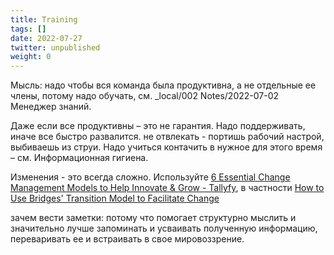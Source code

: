 ```yaml
---
title: Training
tags: []
date: 2022-07-27
twitter: unpublished
weight: 0
---
```


Мысль: надо чтобы вся команда была продуктивна, а не отдельные ее члены, потому надо обучать, см. \_local/002 Notes/2022-07-02 Менеджер знаний.

Даже если все продуктивны – это не гарантия. Надо поддерживать, иначе все быстро развалится.
не отвлекать - портишь рабочий настрой, выбиваешь из струи. Надо учиться контачить в нужное для этого время – см. Информационная гигиена.

Изменения - это всегда сложно. Используйте [6 Essential Change Management Models to Help Innovate & Grow - Tallyfy](https://tallyfy.com/change-management-models/), в частности [How to Use Bridges' Transition Model to Facilitate Change](https://tallyfy.com/bridges-transition-model/)

зачем вести заметки: потому что помогает структурно мыслить и значительно лучше запоминать и усваивать полученную информацию, переваривать ее и встраивать в свое мировоззрение.
